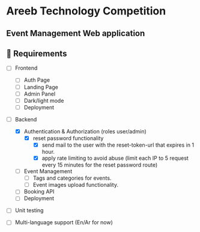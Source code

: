 # Areeb Technology Competition 

## Event Management Web application

##  📍 Requirements

- [ ] Frontend
  - [ ] Auth Page
  - [ ] Landing Page
  - [ ] Admin Panel
  - [ ] Dark/light mode
  - [ ] Deployment
- [ ] Backend
  - [x] Authentication & Authorization (roles user/admin)
    - [x] reset password functionality
      - [x] send mail to the user with the reset-token-url that expires in 1 hour.
      - [x] apply rate limiting to avoid abuse (limit each IP to 5 request every 15 minutes for the reset password route)
  - [ ] Event Management
    - [ ] Tags and categories for events.
    - [ ] Event images upload functionality.
  - [ ] Booking API
  - [ ] Deployment

- [ ] Unit testing
- [ ] Multi-language support (En/Ar for now)



